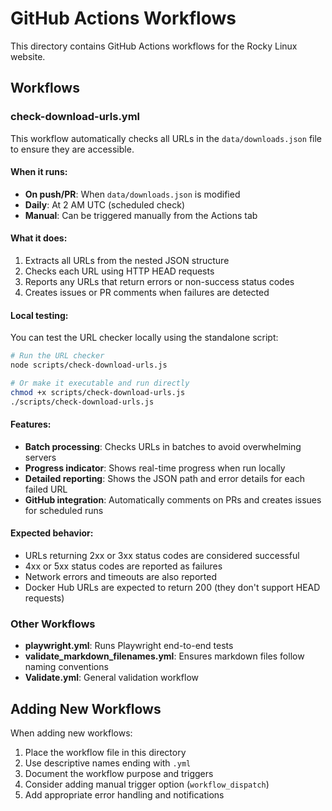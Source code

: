 # GitHub Actions Workflows

This directory contains GitHub Actions workflows for the Rocky Linux website.

## Workflows

### check-download-urls.yml

This workflow automatically checks all URLs in the `data/downloads.json` file to ensure they are accessible.

#### When it runs:

- **On push/PR**: When `data/downloads.json` is modified
- **Daily**: At 2 AM UTC (scheduled check)
- **Manual**: Can be triggered manually from the Actions tab

#### What it does:

1. Extracts all URLs from the nested JSON structure
2. Checks each URL using HTTP HEAD requests
3. Reports any URLs that return errors or non-success status codes
4. Creates issues or PR comments when failures are detected

#### Local testing:

You can test the URL checker locally using the standalone script:

```bash
# Run the URL checker
node scripts/check-download-urls.js

# Or make it executable and run directly
chmod +x scripts/check-download-urls.js
./scripts/check-download-urls.js
```

#### Features:

- **Batch processing**: Checks URLs in batches to avoid overwhelming servers
- **Progress indicator**: Shows real-time progress when run locally
- **Detailed reporting**: Shows the JSON path and error details for each failed URL
- **GitHub integration**: Automatically comments on PRs and creates issues for scheduled runs

#### Expected behavior:

- URLs returning 2xx or 3xx status codes are considered successful
- 4xx or 5xx status codes are reported as failures
- Network errors and timeouts are also reported
- Docker Hub URLs are expected to return 200 (they don't support HEAD requests)

### Other Workflows

- **playwright.yml**: Runs Playwright end-to-end tests
- **validate_markdown_filenames.yml**: Ensures markdown files follow naming conventions
- **Validate.yml**: General validation workflow

## Adding New Workflows

When adding new workflows:

1. Place the workflow file in this directory
2. Use descriptive names ending with `.yml`
3. Document the workflow purpose and triggers
4. Consider adding manual trigger option (`workflow_dispatch`)
5. Add appropriate error handling and notifications
